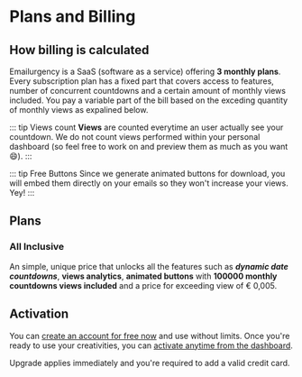 # Plans and Billing

## How billing is calculated

Emailurgency is a SaaS (software as a service) offering **3 monthly plans**.
Every subscription plan has a fixed part that covers access to features, number of concurrent countdowns and a certain amount of monthly views included. You pay a variable part of the bill based on the exceding quantity of monthly views as expalined below.

::: tip Views count
**Views** are counted everytime an user actually see your countdown. We do not count views performed within your personal dashboard (so feel free to work on and preview them as much as you want :smile:).
:::

::: tip Free Buttons
Since we generate animated buttons for download, you will embed them directly on your emails so they won't increase your views. Yey!
:::

## Plans

### All Inclusive

An simple, unique price that unlocks all the features such as **_dynamic date countdowns_**, **views analytics**, **animated buttons** with **100000 monthly countdowns views included** and a price for exceeding view of € 0,005.

## Activation

You can [create an account for free now](https://app.emailurgency.com/register) and use without limits. Once you're ready to use your creativities, you can [activate anytime from the dashboard](https://app.emailurgency.com/upgrade).

Upgrade applies immediately and you're required to add a valid credit card.